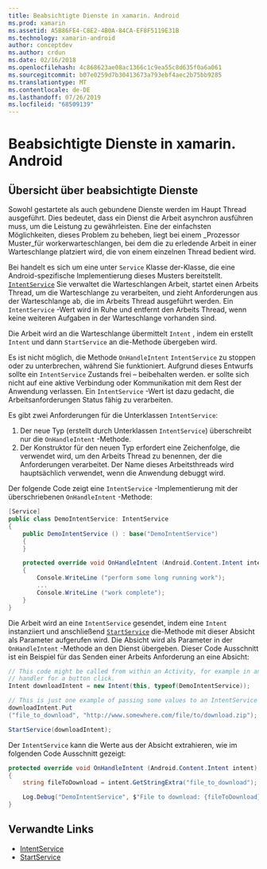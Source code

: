```yaml
---
title: Beabsichtigte Dienste in xamarin. Android
ms.prod: xamarin
ms.assetid: A5B86FE4-C8E2-4B0A-84CA-EF8F5119E31B
ms.technology: xamarin-android
author: conceptdev
ms.author: crdun
ms.date: 02/16/2018
ms.openlocfilehash: 4c868623ae08ac1366c1c9ea55c8d635f0a6a061
ms.sourcegitcommit: b07e0259d7b30413673a793ebf4aec2b75bb9285
ms.translationtype: MT
ms.contentlocale: de-DE
ms.lasthandoff: 07/26/2019
ms.locfileid: "68509139"
---
```

# <a name="intent-services-in-xamarinandroid"></a>Beabsichtigte Dienste in xamarin. Android

## <a name="intent-services-overview"></a>Übersicht über beabsichtigte Dienste

Sowohl gestartete als auch gebundene Dienste werden im Haupt Thread ausgeführt. Dies bedeutet, dass ein Dienst die Arbeit asynchron ausführen muss, um die Leistung zu gewährleisten. Eine der einfachsten Möglichkeiten, dieses Problem zu beheben, liegt bei einem _Prozessor Muster_für workerwarteschlangen, bei dem die zu erledende Arbeit in einer Warteschlange platziert wird, die von einem einzelnen Thread bedient wird.

Bei handelt es sich um eine unter `Service` Klasse der-Klasse, die eine Android-spezifische Implementierung dieses Musters bereitstellt. [`IntentService`](xref:Android.App.IntentService) Sie verwaltet die Warteschlangen Arbeit, startet einen Arbeits Thread, um die Warteschlange zu verarbeiten, und zieht Anforderungen aus der Warteschlange ab, die im Arbeits Thread ausgeführt werden. Ein `IntentService` -Wert wird in Ruhe und entfernt den Arbeits Thread, wenn keine weiteren Aufgaben in der Warteschlange vorhanden sind.

Die Arbeit wird an die Warteschlange übermittelt `Intent` , indem ein erstellt `Intent` und dann `StartService` an die-Methode übergeben wird.

Es ist nicht möglich, die Methode `OnHandleIntent` `IntentService` zu stoppen oder zu unterbrechen, während Sie funktioniert. Aufgrund dieses Entwurfs sollte ein `IntentService` Zustands frei &ndash; beibehalten werden. er sollte sich nicht auf eine aktive Verbindung oder Kommunikation mit dem Rest der Anwendung verlassen. Ein `IntentService` -Wert ist dazu gedacht, die Arbeitsanforderungen Status fähig zu verarbeiten.

Es gibt zwei Anforderungen für die Unterklassen `IntentService`:

1. Der neue Typ (erstellt durch Unterklassen `IntentService`) überschreibt nur die `OnHandleIntent` -Methode.
2. Der Konstruktor für den neuen Typ erfordert eine Zeichenfolge, die verwendet wird, um den Arbeits Thread zu benennen, der die Anforderungen verarbeitet. Der Name dieses Arbeitsthreads wird hauptsächlich verwendet, wenn die Anwendung debuggt wird.

Der folgende Code zeigt eine `IntentService` -Implementierung mit der überschriebenen `OnHandleIntent` -Methode:

```csharp
[Service]
public class DemoIntentService: IntentService
{
    public DemoIntentService () : base("DemoIntentService")
    {
    }

    protected override void OnHandleIntent (Android.Content.Intent intent)
    {
        Console.WriteLine ("perform some long running work");
        ...
        Console.WriteLine ("work complete");
    }
}
```

Die Arbeit wird an eine `IntentService` gesendet, indem eine `Intent` instanziiert und anschließend [`StartService`](xref:Android.Content.Context.StartService*) die-Methode mit dieser Absicht als Parameter aufgerufen wird. Die Absicht wird als Parameter in der `OnHandleIntent` -Methode an den Dienst übergeben. Dieser Code Ausschnitt ist ein Beispiel für das Senden einer Arbeits Anforderung an eine Absicht: 

```csharp
// This code might be called from within an Activity, for example in an event
// handler for a button click.
Intent downloadIntent = new Intent(this, typeof(DemoIntentService));

// This is just one example of passing some values to an IntentService via the Intent:
downloadIntent.Put
("file_to_download", "http://www.somewhere.com/file/to/download.zip");

StartService(downloadIntent);
```

Der `IntentService` kann die Werte aus der Absicht extrahieren, wie im folgenden Code Ausschnitt gezeigt:  

```csharp
protected override void OnHandleIntent (Android.Content.Intent intent)
{
    string fileToDownload = intent.GetStringExtra("file_to_download");

    Log.Debug("DemoIntentService", $"File to download: {fileToDownload}.");
}
```

## <a name="related-links"></a>Verwandte Links

- [IntentService](xref:Android.App.IntentService)
- [StartService](xref:Android.Content.Context.StartService*)
